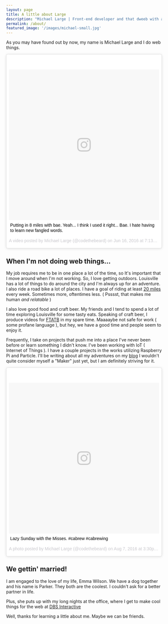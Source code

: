 ```yaml
---
layout: page
title: A little about Large
description: "Michael Large | Front-end developer and that dweeb with a beard."
permalink: /about/
featured_image: '/images/michael-small.jpg'
---
```


As you may have found out by now, my name is Michael Large and I do web things.

<div class="instagram-embed float-right">
<blockquote class="instagram-media" data-instgrm-captioned data-instgrm-version="7" style=" background:#FFF; border:0; border-radius:3px; box-shadow:0 0 1px 0 rgba(0,0,0,0.5),0 1px 10px 0 rgba(0,0,0,0.15); margin: 1px; max-width:658px; padding:0; width:99.375%; width:-webkit-calc(100% - 2px); width:calc(100% - 2px);"><div style="padding:8px;"> <div style=" background:#F8F8F8; line-height:0; margin-top:40px; padding:50.0% 0; text-align:center; width:100%;"> <div style=" background:url(data:image/png;base64,iVBORw0KGgoAAAANSUhEUgAAACwAAAAsCAMAAAApWqozAAAABGdBTUEAALGPC/xhBQAAAAFzUkdCAK7OHOkAAAAMUExURczMzPf399fX1+bm5mzY9AMAAADiSURBVDjLvZXbEsMgCES5/P8/t9FuRVCRmU73JWlzosgSIIZURCjo/ad+EQJJB4Hv8BFt+IDpQoCx1wjOSBFhh2XssxEIYn3ulI/6MNReE07UIWJEv8UEOWDS88LY97kqyTliJKKtuYBbruAyVh5wOHiXmpi5we58Ek028czwyuQdLKPG1Bkb4NnM+VeAnfHqn1k4+GPT6uGQcvu2h2OVuIf/gWUFyy8OWEpdyZSa3aVCqpVoVvzZZ2VTnn2wU8qzVjDDetO90GSy9mVLqtgYSy231MxrY6I2gGqjrTY0L8fxCxfCBbhWrsYYAAAAAElFTkSuQmCC); display:block; height:44px; margin:0 auto -44px; position:relative; top:-22px; width:44px;"></div></div> <p style=" margin:8px 0 0 0; padding:0 4px;"> <a href="https://www.instagram.com/p/BGvQiL_h6cx/" style=" color:#000; font-family:Arial,sans-serif; font-size:14px; font-style:normal; font-weight:normal; line-height:17px; text-decoration:none; word-wrap:break-word;" target="_blank">Putting in 8 miles with bae. Yeah... I think I used it right... Bae. I hate having to learn new fangled words.</a></p> <p style=" color:#c9c8cd; font-family:Arial,sans-serif; font-size:14px; line-height:17px; margin-bottom:0; margin-top:8px; overflow:hidden; padding:8px 0 7px; text-align:center; text-overflow:ellipsis; white-space:nowrap;">A video posted by Michael Large (@codethebeard) on <time style=" font-family:Arial,sans-serif; font-size:14px; line-height:17px;" datetime="2016-06-17T02:13:24+00:00">Jun 16, 2016 at 7:13pm PDT</time></p></div></blockquote>
</div>


## When I'm not doing web things...

My job requires me to be in one place a lot of the time, so It's important that I move around when I'm not working. So, I love getting outdoors. Louisville has a lot of things to do around the city and I'm always up for an adventure. I also ride a road bike a lot of places. I have a goal of riding at least [20 miles](https://www.strava.com/athletes/15576737) every week. Sometimes more, oftentimes less. ( Psssst, that makes me human _and relatable_ )


I also love good food and craft beer. My friends and I tend to spend a lot of time exploring Louisville for some tasty eats. Speaking of craft beer, I produce videos for [FTATB](http://ftatb.com/) in my spare time. Maaaaybe not safe for work ( some profane language ), but hey, we have a good time and people seem to enjoy it.

Frequently, I take on projects that push me into a place I've never been before or learn something I didn't know. I've been working with IoT ( Internet of Things ). I have a couple projects in the works utilizing Raspberry Pi and Particle. I'll be writing about all my adventures on my [blog](/blog/) I wouldn't quite consider myself a "Maker" just yet, but I am definitely striving for it.

<div class="clear"></div>


<div class="instagram-embed float-left">
<blockquote class="instagram-media" data-instgrm-captioned data-instgrm-version="7" style=" background:#FFF; border:0; border-radius:3px; box-shadow:0 0 1px 0 rgba(0,0,0,0.5),0 1px 10px 0 rgba(0,0,0,0.15); margin: 1px; max-width:658px; padding:0; width:99.375%; width:-webkit-calc(100% - 2px); width:calc(100% - 2px);"><div style="padding:8px;"> <div style=" background:#F8F8F8; line-height:0; margin-top:40px; padding:50.0% 0; text-align:center; width:100%;"> <div style=" background:url(data:image/png;base64,iVBORw0KGgoAAAANSUhEUgAAACwAAAAsCAMAAAApWqozAAAABGdBTUEAALGPC/xhBQAAAAFzUkdCAK7OHOkAAAAMUExURczMzPf399fX1+bm5mzY9AMAAADiSURBVDjLvZXbEsMgCES5/P8/t9FuRVCRmU73JWlzosgSIIZURCjo/ad+EQJJB4Hv8BFt+IDpQoCx1wjOSBFhh2XssxEIYn3ulI/6MNReE07UIWJEv8UEOWDS88LY97kqyTliJKKtuYBbruAyVh5wOHiXmpi5we58Ek028czwyuQdLKPG1Bkb4NnM+VeAnfHqn1k4+GPT6uGQcvu2h2OVuIf/gWUFyy8OWEpdyZSa3aVCqpVoVvzZZ2VTnn2wU8qzVjDDetO90GSy9mVLqtgYSy231MxrY6I2gGqjrTY0L8fxCxfCBbhWrsYYAAAAAElFTkSuQmCC); display:block; height:44px; margin:0 auto -44px; position:relative; top:-22px; width:44px;"></div></div> <p style=" margin:8px 0 0 0; padding:0 4px;"> <a href="https://www.instagram.com/p/BI0wZP-AA12/" style=" color:#000; font-family:Arial,sans-serif; font-size:14px; font-style:normal; font-weight:normal; line-height:17px; text-decoration:none; word-wrap:break-word;" target="_blank">Lazy Sunday with the Misses. #cabrew #cabrewing</a></p> <p style=" color:#c9c8cd; font-family:Arial,sans-serif; font-size:14px; line-height:17px; margin-bottom:0; margin-top:8px; overflow:hidden; padding:8px 0 7px; text-align:center; text-overflow:ellipsis; white-space:nowrap;">A photo posted by Michael Large (@codethebeard) on <time style=" font-family:Arial,sans-serif; font-size:14px; line-height:17px;" datetime="2016-08-07T22:30:47+00:00">Aug 7, 2016 at 3:30pm PDT</time></p></div></blockquote>
<script async defer src="//platform.instagram.com/en_US/embeds.js"></script>
</div>

## We gettin' married!

I am engaged to the love of my life, Emma Wilson. We have a dog together and his name is Parker. They both are the coolest. I couldn't ask for a better partner in life.

Plus, she puts up with my long nights at the office, where I get to make cool things for the web at [DBS Interactive](https://www.dbswebsite.com/portfolio/)

Well, thanks for learning a little about me. Maybe we can be friends.
